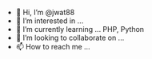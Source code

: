 - 👋 Hi, I’m @jwat88
- 👀 I’m interested in ...
- 🌱 I’m currently learning ... PHP, Python
- 💞️ I’m looking to collaborate on ...
- 📫 How to reach me ...

<!---
jwat88/jwat88 is a ✨ special ✨ repository because its `README.md` (this file) appears on your GitHub profile.
You can click the Preview link to take a look at your changes.
--->
